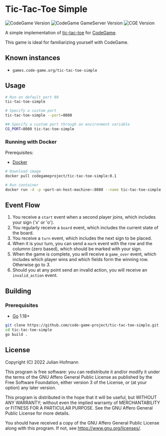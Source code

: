 # Tic-Tac-Toe Simple
![CodeGame Version](https://img.shields.io/badge/CodeGame-v0.6-orange)
![CodeGame GameServer Version](https://img.shields.io/badge/GameServer-v0.1-yellow)
![CGE Version](https://img.shields.io/badge/CGE-v0.3-green)

A simple implementation of [tic-tac-toe](https://en.wikipedia.org/wiki/Tic-tac-toe) for [CodeGame](https://code-game.org).

This game is ideal for familiarizing yourself with CodeGame.

## Known instances

- `games.code-game.org/tic-tac-toe-simple`

## Usage

```sh
# Run on default port 80
tic-tac-toe-simple

# Specify a custom port
tic-tac-toe-simple --port=8080

## Specify a custom port through an environment variable
CG_PORT=8080 tic-tac-toe-simple
```

### Running with Docker

Prerequisites:
- [Docker](https://docker.com/)

```sh
# Download image
docker pull codegameproject/tic-tac-toe-simple:0.1

# Run container
docker run -d -p <port-on-host-machine>:8080 --name tic-tac-toe-simple codegameproject/tic-tac-toe-simple:0.1
```

## Event Flow

1. You receive a `start` event when a second player joins, which includes your sign ('x' or 'o').
2. You regularly receive a `board` event, which includes the current state of the board.
3. You receive a `turn` event, which includes the next sign to be placed.
4. When it is your turn, you can send a `mark` event with the row and the columnn (zero based), which should be marked with your sign.
5. When the game is complete, you will receive a `game_over` event, which includes which player wins and which fields form the winning row. Otherwise go to *3.*
6. Should you at any point send an invalid action, you will receive an `invalid_action` event.

## Building

### Prerequisites

- [Go](https://go.dev) 1.18+

```sh
git clone https://github.com/code-game-project/tic-tac-toe-simple.git
cd tic-tac-toe-simple
go build .
```

## License

Copyright (C) 2022 Julian Hofmann

This program is free software: you can redistribute it and/or modify
it under the terms of the GNU Affero General Public License as published
by the Free Software Foundation, either version 3 of the License, or
(at your option) any later version.

This program is distributed in the hope that it will be useful,
but WITHOUT ANY WARRANTY; without even the implied warranty of
MERCHANTABILITY or FITNESS FOR A PARTICULAR PURPOSE.  See the
GNU Affero General Public License for more details.

You should have received a copy of the GNU Affero General Public License
along with this program.  If not, see <https://www.gnu.org/licenses/>.

